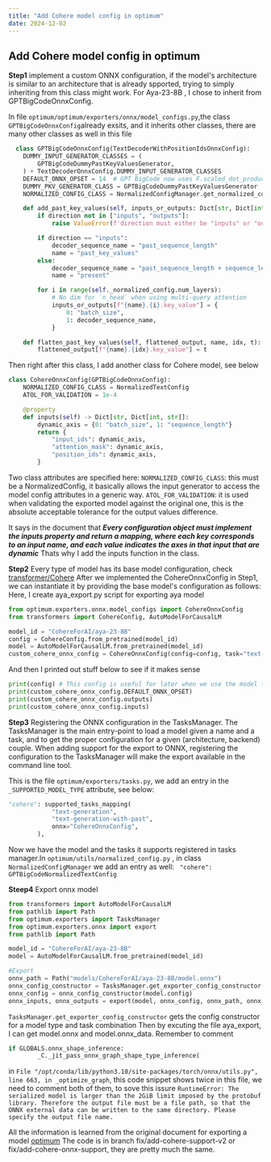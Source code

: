 ```yaml
---
title: "Add Cohere model config in optimum"
date: 2024-12-02
---
```

## Add Cohere model config in optimum 
**Step1** implement a custom ONNX configuration, if the model's architecture is similar to an architecture that is already spported, trying to simply inheriting from this class might work. For Aya-23-8B , I chose to inherit from GPTBigCodeOnnxConfig.

In file `optimum/optimum/exporters/onnx/model_configs.py`,the class `GPTBigCodeOnnxConfig`already exsits, and it inherits other classes, there are many other classes as well in this file

```python 
  class GPTBigCodeOnnxConfig(TextDecoderWithPositionIdsOnnxConfig):
    DUMMY_INPUT_GENERATOR_CLASSES = (
        GPTBigCodeDummyPastKeyValuesGenerator,
    ) + TextDecoderOnnxConfig.DUMMY_INPUT_GENERATOR_CLASSES
    DEFAULT_ONNX_OPSET = 14  # GPT BigCode now uses F.scaled_dot_product_attention by default for torch>=2.1.1.
    DUMMY_PKV_GENERATOR_CLASS = GPTBigCodeDummyPastKeyValuesGenerator
    NORMALIZED_CONFIG_CLASS = NormalizedConfigManager.get_normalized_config_class("gpt_bigcode")

    def add_past_key_values(self, inputs_or_outputs: Dict[str, Dict[int, str]], direction: str):
        if direction not in ["inputs", "outputs"]:
            raise ValueError(f'direction must either be "inputs" or "outputs", but {direction} was given')

        if direction == "inputs":
            decoder_sequence_name = "past_sequence_length"
            name = "past_key_values"
        else:
            decoder_sequence_name = "past_sequence_length + sequence_length"
            name = "present"

        for i in range(self._normalized_config.num_layers):
            # No dim for `n_head` when using multi-query attention
            inputs_or_outputs[f"{name}.{i}.key_value"] = {
                0: "batch_size",
                1: decoder_sequence_name,
            }

    def flatten_past_key_values(self, flattened_output, name, idx, t):
        flattened_output[f"{name}.{idx}.key_value"] = t
```

Then right after this class, I add another class for Cohere model, see below

```python
class CohereOnnxConfig(GPTBigCodeOnnxConfig):
    NORMALIZED_CONFIG_CLASS = NormalizedTextConfig
    ATOL_FOR_VALIDATION = 1e-4

    @property
    def inputs(self) -> Dict[str, Dict[int, str]]:
        dynamic_axis = {0: "batch_size", 1: "sequence_length"}
        return {
            "input_ids": dynamic_axis,
            "attention_mask": dynamic_axis,
            "position_ids": dynamic_axis,
        }
```

Two class attributes are specified here:
`NORMALIZED_CONFIG_CLASS`: this must be a NormalizedConfig, it basically allows the input generator to access the model config attributes in a generic way.
`ATOL_FOR_VALIDATION`: it is used when validating the exported model against the original one, this is the absolute acceptable tolerance for the output values difference.

It says in the document that ***Every configuration object must implement the inputs property and return a mapping, where each key corresponds to an input name, and each value indicates the axes in that input that are dynamic*** Thats why I add the inputs function in the class.

**Step2** 
Every type of model has its base model configuration, check [transformer/Cohere](https://huggingface.co/docs/transformers/main/en/model_doc/cohere)
After we implemented the CohereOnnxConfig in Step1, we can instantiate it by providing the base model's configuration as follows:
Here, I create aya_export.py script for exporting aya model
```python
from optimum.exporters.onnx.model_configs import CohereOnnxConfig
from transformers import CohereConfig, AutoModelForCausalLM

model_id = "CohereForAI/aya-23-8B"
config = CohereConfig.from_pretrained(model_id)
model = AutoModelForCausalLM.from_pretrained(model_id)
custom_cohere_onnx_config = CohereOnnxConfig(config=config, task="text-generation", use_past=True)
```
And then I printed out stuff below to see if it makes sense
```python
print(config) # This config is useful for later when we use the model to run evaluation, we need a config.json, this can be put there
print(custom_cohere_onnx_config.DEFAULT_ONNX_OPSET)
print(custom_cohere_onnx_config.outputs)
print(custom_cohere_onnx_config.inputs)
```
**Step3** Registering the ONNX configuration in the TasksManager. The TasksManager is the main entry-point to load a model given a name and a task, and to get the proper configuration for a given (architecture, backend) couple. When adding support for the export to ONNX, registering the configuration to the TasksManager will make the export available in the command line tool.

This is the file `optimum/exporters/tasks.py`, we add an entry in the `_SUPPORTED_MODEL_TYPE` attribute, see below:
```python
"cohere": supported_tasks_mapping(
            "text-generation",
            "text-generation-with-past",
            onnx="CohereOnnxConfig",
        ),
```
Now we have the model and the tasks it supports registered in tasks manager.In `optimum/utils/normalized_config.py` , in class `NormalizedConfigManager` we add an entry as well: ` "cohere": GPTBigCodeNormalizedTextConfig`

**Steep4** Export onnx model
``` python
from transformers import AutoModelForCausalLM
from pathlib import Path
from optimum.exporters import TasksManager
from optimum.exporters.onnx import export
from pathlib import Path

model_id = "CohereForAI/aya-23-8B"
model = AutoModelForCausalLM.from_pretrained(model_id)

#Export
onnx_path = Path("models/CohereForAI/aya-23-8B/model.onnx")
onnx_config_constructor = TasksManager.get_exporter_config_constructor("onnx", model, task="text-generation-with-past")
onnx_config = onnx_config_constructor(model.config)
onnx_inputs, onnx_outputs = export(model, onnx_config, onnx_path, onnx_config.DEFAULT_ONNX_OPSET)
```
`TasksManager.get_exporter_config_constructor` gets the config constructor for a model type and task combination
Then by excuting the file aya_export, I can get model.onnx and model.onnx_data. Remember to comment
```python
if GLOBALS.onnx_shape_inference:
        _C._jit_pass_onnx_graph_shape_type_inference(

```
in `File "/opt/conda/lib/python3.10/site-packages/torch/onnx/utils.py", line 663, in _optimize_graph`, this code snippet shows twice in this file, we need to comment both of them, to sove this issure 
`RuntimeError: The serialized model is larger than the 2GiB limit imposed by the protobuf library. Therefore the output file must be a file path, so that the ONNX external data can be written to the same directory. Please specify the output file name.`

All the information is learned from the original document for exporting a model [optimum](https://huggingface.co/docs/optimum/en/exporters/onnx/usage_guides/contribute) 
The code is in branch fix/add-cohere-support-v2 or fix/add-cohere-onnx-support, they are pretty much the same.


